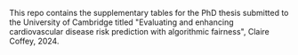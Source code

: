 This repo contains the supplementary tables for the PhD thesis submitted to the University of Cambridge titled "Evaluating and enhancing cardiovascular disease risk prediction with algorithmic fairness", Claire Coffey, 2024.
